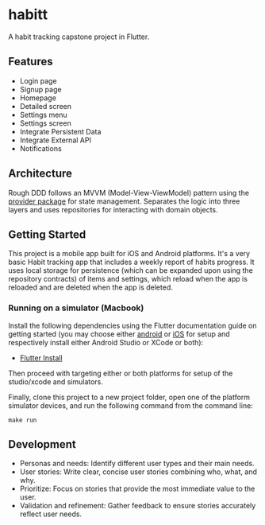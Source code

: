 # habitt

A habit tracking capstone project in Flutter.


## Features

- Login page
- Signup page
- Homepage
- Detailed screen
- Settings menu
- Settings screen
- Integrate Persistent Data
- Integrate External API
- Notifications


## Architecture

Rough DDD follows an MVVM (Model-View-ViewModel) pattern using the [provider package](https://pub.dev/packages/provider) for state management. Separates the logic into three layers and uses repositories for interacting with domain objects.


## Getting Started

This project is a mobile app built for iOS and Android platforms. It's a very basic Habit tracking app that includes a weekly report of habits progress. It uses local storage for persistence (which can be expanded upon using the repository contracts) of items and settings, which reload when the app is reloaded and are deleted when the app is deleted.

### Running on a simulator (Macbook)

Install the following dependencies using the Flutter documentation guide on getting started (you may choose either [android](https://docs.flutter.dev/platform-integration/android/setup) or [iOS](https://docs.flutter.dev/platform-integration/ios/setup) for setup and respectively install either Android Studio or XCode or both):

* [Flutter Install](https://docs.flutter.dev/install)

Then proceed with targeting either or both platforms for setup of the studio/xcode and simulators.

Finally, clone this project to a new project folder, open one of the platform simulator devices, and run the following command from the command line:

```
make run
```


## Development

* Personas and needs: Identify different user types and their main needs.
* User stories: Write clear, concise user stories combining who, what, and why.
* Prioritize: Focus on stories that provide the most immediate value to the user.
* Validation and refinement: Gather feedback to ensure stories accurately reflect user needs.
